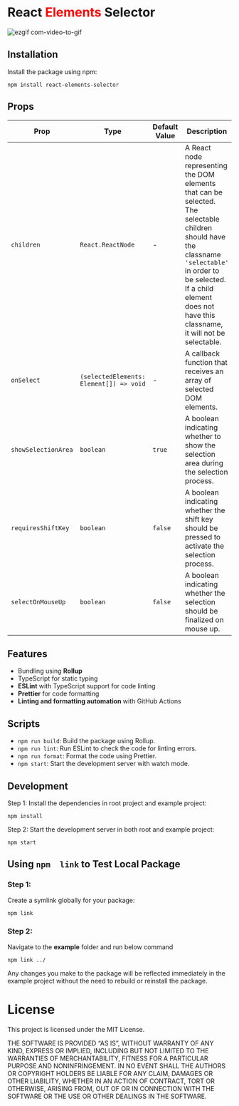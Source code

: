 # React <span style="color: red;">Elements</span> Selector

![ezgif com-video-to-gif](https://github.com/Saurabh-kayasth/react-elements-selector/assets/30195666/1a41d03d-ce4a-4d40-85cc-3807117c520f)

## Installation
Install the package using npm:
```
npm install react-elements-selector
```

## Props
| Prop                | Type                        | Default Value | Description                                                                                                                                                                                                                                 |
| ------------------- | --------------------------- | ------------- | ------------------------------------------------------------------------------------------------------------------------------------------------------------------------------------------------------------------------------------------- |
| `children`          | `React.ReactNode`           | -             | A React node representing the DOM elements that can be selected. The selectable children should have the classname `'selectable'` in order to be selected. If a child element does not have this classname, it will not be selectable. |
| `onSelect`          | `(selectedElements: Element[]) => void` | -             | A callback function that receives an array of selected DOM elements.                                                                                                                                                                       |
| `showSelectionArea` | `boolean`                   | `true`        | A boolean indicating whether to show the selection area during the selection process.                                                                                                                                                      |
| `requiresShiftKey`  | `boolean`                   | `false`       | A boolean indicating whether the shift key should be pressed to activate the selection process.                                                                                                                                            |
| `selectOnMouseUp`   | `boolean`                   | `false`       | A boolean indicating whether the selection should be finalized on mouse up.                                                                                                                                                                |


## Features
 - Bundling using **Rollup**
 - TypeScript for static typing 
 - **ESLint** with TypeScript support for code linting
 - **Prettier** for code formatting
 - **Linting and formatting automation** with GitHub Actions

## Scripts
 - `npm run build`: Build the package using Rollup.
 - `npm run lint`: Run ESLint to check the code for linting errors.
 - `npm run format`: Format the code using Prettier.
 - `npm start`: Start the development server with watch mode.
  
## Development
Step 1: Install the dependencies in root project and example project:
```
npm install
```

Step 2: Start the development server in both root and example project:
```
npm start
```

## Using `npm  link` to Test Local Package
### Step 1:
Create a symlink globally for your package:
 ```bash
npm link
```
### Step 2:
Navigate to the **example** folder and run below command
```
npm link ../
```

Any changes you make to the package will be reflected immediately in the example project without the need to rebuild or reinstall the package.

# License
This project is licensed under the MIT License.

THE SOFTWARE IS PROVIDED “AS IS”, WITHOUT WARRANTY OF ANY KIND, EXPRESS OR IMPLIED, INCLUDING BUT NOT LIMITED TO THE WARRANTIES OF MERCHANTABILITY, FITNESS FOR A PARTICULAR PURPOSE AND NONINFRINGEMENT. IN NO EVENT SHALL THE AUTHORS OR COPYRIGHT HOLDERS BE LIABLE FOR ANY CLAIM, DAMAGES OR OTHER LIABILITY, WHETHER IN AN ACTION OF CONTRACT, TORT OR OTHERWISE, ARISING FROM, OUT OF OR IN CONNECTION WITH THE SOFTWARE OR THE USE OR OTHER DEALINGS IN THE SOFTWARE.
